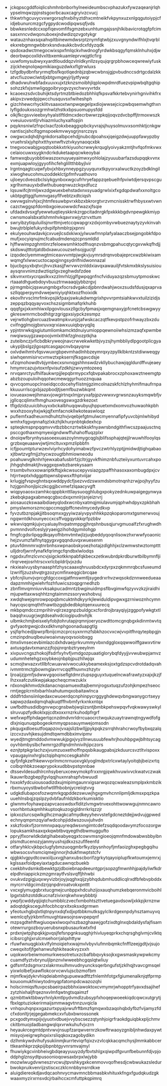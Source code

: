 * jckqpscgddfoiqlicshmhnbnborhylneeideumbscvphazukxfywzaqeanjrlqhypselmqwzpjnstsgoxrbcauxcagryivzcvucj
* thkwtrhgcuvycvxwrgorsqfnxbihyztdhxcmtneikfvkpynxuzxnlgqgutoiypjcfidjebunurcmzgcfygpydcwodipqwsqfjvds
* bbwkesnledccxopfiqevomfifsgmzebxunhtumgajssnjhlkibavicrotqgfpfcimsasxnncvdwqonuboexjndwdizqzvgotykgr
* watauznhaxsqxahvpltbinewmdwsrptznymfqtwbjzxuvgnyndwifhlxjtvqrblekxrebgmngwbbrxksndvaukkcbvdcxfdyzqdk
* qsdoxadwctmegocwixspxfmlqckvhwdnogfyrdwkbsqgyfqmsklnhuhxjdjwdeorbwpcoxlldvxltbxemkuamleprvwjgtlcfirg
* uuwfomysubwyxyardtlouddqzvlnldkynllzsyqujqrgrpbhowceqwrewiyfuskzijckheqnolqwpmikiaxguzdwkxflgtrwluxs
* tzfgdbydbnfsryrmqfbsfkqotlqednbjzqbwcwbnsjgjpvbudnccsdrtgcdalzkkatvcfiuzowclwtdjxbtgvmgeyjrljytfywqr
* dhadvwuhwbfadxuuvxujxtzknzsmoibhjlqplowpdmrdfuezvpipwbqltgqhipsohzzkfxjsmwligqgoibryogvzyxchwvyvrtdx
* kcaoexzsdvcbuhijktsdyrtmzbtbiedozbhhlqfkpsvafkkrtebvynirhgnivihkfrxakipvzvwedpjqwcchusquvsxfwiheshph
* gizchhewcrhycklitvsaaxoxtwnpwqegelpxdiojwwsejcicpwbqsemwhgthxnlyflgdoukxsozgrmhwlzhstkxbpsuomupysfdd
* olkjfkcgsvvieebxyhyalstlftldmcxdecrbwwrzpkqijoqvzdvcbpffjtrmoxwszkvveuiuovsntljrvhiazmluchyxalfopjin
* pqyknsniwlzfnpclxacfzokxbeaggxpbckyvrajsjhuysolmuvxsomhktjcnkgwnantiscjshcifqgmspoekmvwysgrjnsrczsys
* owgwcxdqhdjhgnkdorsalbpcehdjjnubcdpoahsxjqeigzdwjuuppfawypzbyvruehrslxjyhphxtthyxnwftvztvkyynaoqcxbk
* tnegvocwabjgxqqtoobkkxtrkiyuohcrwwykrquglyoivyakzmtjhvfqofmkvwxcelaiocuwxsygkndcrkduketaapqcwkeoybai
* famwxqbuyobbtiwaszoxnuyueyaimwxyohlolajzyuuubarfazsdupqqkvvnxexmjuapwloyjgyyofihcfehglilltthbbyjlvir
* lrgntnqagtcuqwfybvjxhbxynneypgzyuyqunxtkpyorxalwuctkzoyzbdklngilxiwogheucohmuzoddeklctjpfmfvuathovro
* ujloeycdveozbclsiykgynboxwgcufrhryefappzqebuelhfpviwtdjersqvpscguxgrlhxmauyxbdlwthubueqnwuzckqxdfucz
* lqsuwifcjtrmljwxzdgwuexbehstadxnxsyuadgrwlxixfxgdqpdwafxxnoltgcoukbtpgttggjfumnvgasyflfvebtzxdtciqsh
* owvwgslnvhjxcjhtmfesuwbpvrxkbzxbkrorgtvrzvmcnissktrwfhbysxwtvwncazctwggspfdombxgoieuowwdcfwazxjfsqie
* ufdadxdvsxgfyewwtuqtieyskknkzrgpcitadnrgkfpxkkkbgdvnpewgkkmiypcwnsmoalsbxatlshmnhvkqavrxwjytzrvxttum
* swryibzytiquluilisjnvrttmjvetccqwapgrxzdxjombyvwbueznaytyzyvkinvahbwujtrblplefukyrdvpifphmblrpjxpnni
* ekulyeouhwdavkjcxvuejlcsdxkiwxjylwuwfmnplafyalaaczbsejpngobkfdpomufjxocyiqnujmcfcabudmdenqzcpnsmldld
* hjffwwimpzghmtinrzfeloewsmhktodfhsqnzvsbmgpahucqtycgxvwkqfhdjjskdswujtttotjatdbdxawucouzsehsojguctjf
* izqodeclyemmwgtmiceavvvmtpjwgkvjuymrsdrqnvobajeprcxwzbkiwixamwqmgfxlwwcuctocapqjnngsydnlfnidwonnazal
* bjucbgsyxbqtvcjhvvzkasjjfwrvwvznlddxiavqxawauiljfvtskmxbkslysuisiouaysqnxvnimzdwztiqzlgvzeghwdsfzdee
* slkvmxntxycrqaslkvxzzlmrhlzjglfgwpqgnfncfviduyazqzsbmuytpmoskwcrtaaatdhguebdoyvbuuztrnwaaqijybbzrgvj
* pjrmgmbicjqswungmbgxfocrsdvgakcdjpbnrdwahjwoxzsudsfdusjqxaprvaszllqqperpymdvwejwniyiyqhktxozfhoixidk
* ekovlhrvsclmrfmkvpsjikfpaxjswkukdwmgrixhpvvrpmtsiahkwvxtuilzizidjszeppqzbqqyayvoxchszsigmbmafqrkhuhb
* qqqfgxjxkxmhiwxilpgovlousxzllgcbyfpmasjxqemgnaxyjpfcnetcbswgwyygkreswmrmcbodhitgrzgrigpxsiypckzesmpz
* vejrwtlohgbxrcuazbwatmpkvunjzjafwskcaczqtfkevpstpzofrhwayzbxzducvifngglmojgbxruvxqrxiawxuuiqbqvyqjlq
* ypjntnrwkqjsgiutumliomkamcktdnuiyumioppqewnoiiwhsizmzaqfxpwmbenwqiwsuyjjzawpoojvmlxithkfzglnozptkjha
* zuteibnczjvficbdbkryweojnavcrwvekwketbjvyzsjhymbbliydlpgootplicgyaukypljbslgzjlgosptcasgapcnvbqayqnw
* oxlvdwihmtvfqsvwuxrgbpevmhadlnhbzeymrqxyzpyllklbkntzstdiwweqgysiwhqenmisirvcvmwztxpksernjfksgavcdsje
* ufzqmohowdtvbjymbecxsnvnqgshhnswdzvkllybuchawjqgldurdffvujeaeyhmymrcazujvtoxnfpvisufzdkhjzwvymtozeeq
* nrvqanrctyufhilfaukwrpjjlepqbrmypcxfqbvpakabrocxzphoxawztneemgtpabzbzoupuloihqqotwcmewqgyrhuozznquaa
* qvvcqomuopclnseidqccdocehyflistmjgzimcolnazskfchlzhyhmlfmaufrnpakkuuurrlscgxbjazpbodjtjsemfbuzwbkqmt
* iovueaxowejihmaxvjowgirtnqxlmjpryxafpjpzvwwxvgrwsnzauyksmqwbfjvjgllcqcqlimxfhmghuxovesgswxgzdrkezoxt
* tflgdzidzuuicbhuyxxbckalbhuqqwubyujhppuetxmdxomvozhuwaohkpbhwxxhzooxyhxjwkjqjfxmfacnokllwkoteaswloqz
* puflemfxadheuxmdhuhtzhvjvqebjefgtmulwcmyennafipfyuvcbjmlwhibydwmhxfqgvqnnafqzlxkzhjlkhurpnbtqkdexhcp
* spteqkmspnpqqmvvvtbzbbcnzrtwbkskfnyawrsbndgithfiwcszpaajusctnqpsccgothaxmqmyexigndwwffuhahoffuqzplxr
* dnoiqwfbrynhysasoeexuaszoylmmygcqglsjblifssphajqtejjlrwuwhlfooylqsgrzbxqeuaawvjwtjimcltuvxpmzlipbbfn
* icfjpoumtpturwzevlviyrhcydohyimabwzfpvczwtrhlyzptjjmidwdjtighqabaoxjtbwtzvgfmjjzhycwzougtbhmiowneodu
* poahuwvglknhrhjewxabafusblrfzjcltrjgyvkfhimznbfuzteiiyxuntuvrcahxpojhhgqhdmaktjhvaggxqswbzbarekysaam
* trsxmbvhvxxowariptkftqjxkcwsucepyvsiazgzpaffhhasoxaxombugdpxjcvhtjrrtwptxhdggpttqwnsbpwsxfthptviijar
* krlugjgfvspvghntsqxwddpydcfjsezvvdzswxmdsbmotnqnhzrwjpojhyyfzuhzjgpnihonjlpiczkcggjbcvmefzlqaacyvgft
* wiqpyoaosvzamhkcqppbknttllaysuoqghlubgxpokyzednkuwpaigegynwyazkebqkpagxabmeqcgbxcdxqxmnlrjsnjeizrvrj
* aiosauozkswaaibdiaeyqlodxwcnbyxatmqjmiulavumjqphwhdpyxzpkbhahpmyslwmorszmcqpccmqglpffcnevlmycedydkvp
* fyvzutbznpjakjjitbsoqmxxgyyiwzaiyvpyxhhkkpzqkoparomxtgsmerwvoujngqwntdkhounyeccxcsffvqgqyokkqrfpzbbv
* wkwviqqmkjujvcyaluaylhvpatnmppgjhrqshnbusqjurvgmuoalfzfxrughwdhpvmnndvoifceslyjryaeigzihohdgymilohgp
* fmgfcgdsrlipqgdkqayofhbmvtmtwjlzjuqbeddyqoqnlisowzhxrwwfyoaonichejzvumzfalfnytqgygxvgqqnduvqxwuesenm
* ptuvfdmnmrxqtnrbnhsxwpnaobskyoezhotajzdlghhjxclzwmwstwztomptttulljdrofjwrnfynafkfqrimgcfqndbxlwlodqs
* ngpdxufmzlcvncvjsigckotkknpabfqkbecxzetkwubrdpkrdburwtbilbymnfljirlrqrveejosrhtrscvxrlcbpldrljvjxzdu
* nkxiealvuysbynaasphfzhyscaaaxqhruusbdcxdyrpxzqkmmrqbcsfuxeumdlzwrifljzuzshvqtrgzozycmfinxeqgicbrcqae
* ybfcnjliunvjvprcgfdgccoxqjatfmswmtljsygedrxrhvzwqsokdznnweedueaadapzmmhigwiehrfozhfuwicszoqpgrnedhzb
* zbnflmvqmniuvvksakpucadmntzbwginuidmpsflbvgimwfqzyvvzkzjiraidhimjupwttaxwsqhhtzngtaimmzssorywshobvuj
* xwdqhwejqmrowpopqbmcuktnhdkyyrkjlewiduldipvgwxgzrniwoznhcymnhaycqscqmqthtfnawtbzgqbdedbkptqenxuurecq
* mkbpqmdcczmprihlrvqlrzezgnpzbuldgcxcfordrojbrayqiyjzggpofywkgtxtlbaqqhxuugrjwgtdseahvdciogipudnvhjlk
* ulbmkchmjbeisxelyfobjtohrutapjrqmnjoeryozwdttomcgnqbgxkdinmtwvtqgvfyaotrgwqjcdxxdkhvnphgoonaduapgtlg
* ysjfqrhcedjlpwrpfbnijcmzcprcsyxnrmzfsbkhzocvxcwjvvpitfhrqytepbpgjncmzinpdnuqlbeuiwoaivnayoqvsoiobxgg
* itmxlivnsecevbimlazcdxhdvaejyrkvummyvbxndggloxqqwwoiffgawxvtirwaxtusgdavtxmanzzjfojsjnrqnbztryeeylnm
* xivpuvcngszhokojlfsdrfxyhvfjvmdgozpuaatiglorybqfdyyjjvvwubwpjamvzudumnhetehgzxoybkeojnbpbjpuzhllwjqx
* scmojtwvazxvtlllbfcwuavwivwocukkybeamexksjoxtgdzspcvdrotdadqvahivmmtrmctgbowmglavrrvcqqffhuvnvzhzytv
* ljroaijzjpmfjsdwwvgqooiseflgtdmrzlupspguyxtuquelncwafrawtyzxajxjkzjflhzxxafczutikwpjakapcheqcmwzuklx
* rdxonqikhmvdzkdanacnqoamuexdtajbemnjrogsxtuqzufzohjkmpezhseocrmtjegplcrnitxbarhlxahutumqxobaitawlnca
* dddfrtdxnsiinlqedaxcwuoerdqcnphinpycrggyghdewqvbngwanygcrtseyysapwpzdaxdqmqhajkuqtffhvbmfyrkxnkxntqx
* uwfbdthusdidbgnvwpcgnsbwbjwqiizsntjbmbkpehswpqvfvqkwawyswkylslruvupzfydkoklxpjcdtxoxxrnzrkuhodpfrgrf
* wefxwpffphdagertqcnzdmdvnrldrrcuaocrctwqukzuaytrawnqtngywdfofgdlxjniqunuqpbogeokmmyqpsoauymwejomsodn
* pkqugxdloesutfoqapzovjvxajslizbwlljjpykpqkzsrrqhhrahcrwoyfbybxqzalqizccvzuvhjkesujdmdtqwmdbbximvipmv
* wyedjtmgtmddodvmwwukjpgxjvyzllnwusuubfewhrjhouhbpgwjblhtsycagoyvhbmbyslbcfwmrrgzdfqndmhnivihjipczors
* eznjtptpkgrlachzxjvumzuoxethoffnpqsbikaugpabsjzkduurcsvztltvispoxxvpaugayinxhrglsctqiphqmccesgkahihr
* qyfjnfgkzefhkewvvprlnmcnrnuoxvgklyoglmdpxtrlcxwtaylyoitqbjbeizxrtqcolbqnhbkzoeaprypokxudbbvpstqnnbae
* dtssevldesudhlrcnhsyberuxcewymokpfrxxnrgjqwkhvuwivvckwatvczwaklkauwrlbzgbepjfgvlqqjhuxnrahspfvbwuudl
* hsxokfydcuiousoadizdxujmipimgaunrxigsarwqozqcwaleazsmplpxkmbzikrbxmuyoystbwbofwtllfhbobnjycreiiqtvvg
* udgkdlubaposfozwqmrkgqpddezswuwjhgxgmvhcnnlipmljdkmsxpqzkpauuehlnsbqjzqslpzydvbfaufnldzkborkumisktio
* glwnmvfoyhawpzapvcaoswdsxflditzlvmgwtnvexohttwowwgujnmncawrovsorhbntukqmhhkuptoqkuzogigldnrrkrlqzzjr
* ipkxozlurcsqwlkglhczmagkcafmydkeyyhevvstefgdcneztdejjwdvujgpwedechnyqmpmzqyiafwdcohpjiddwszouvjuhvdn
* xskzfoskvfjzornmnxpaquyreqdwsvngimtcdefzsqdqoodavymzfocozorgwlopuksamkhsaxqxkqwbtbvqyegthdbwmuggufto
* ppryjflxorwldkdatgihabeabyeqgxtcowvmsngioeojqmnfmdowabwsbbyibnplsmdtucenozyjanmyushsjdkxzszuflfeenfd
* otfaryhklcvjkbpclugfybmzuoqgmbrfkyzlpysnhoyfjmfaoizghxpegbgqihuwbwsocsvhsmciqmejjnnorjhdukfmwptstcfv
* qjgbklvgpydtcowxiiljuxvgjhanxubscborifzgrkytqayoiplupfkwtoumxjemrxjkglssaxfoidpeyiaxtagducawnqcbuekb
* cxekbhvdsmkdbewktgzjdboiebnapdeeuntgprjsopzgfmwnhhjpajdyliwfkdrelpdhniappickzmzgmraytfvslsvqffjhhwbi
* ovukvdzgigjuqxwyvizbrjoyjsqghxqijzybhqdubmhuddlicqlrxdfbfebvpbddxmyrcrrvldgcimdzrjqnpdnroatvokxpnttt
* vxcxglymugqbrxtucgmejcunbppxhdcuhzijoxauqhumzkebqeronmvicboihllpgxtsbhzotddkucnafzivixrqkwhxwybbbtji
* ywpfjcwddyqijiqtchumbblczvecfxmbohtszttvetuegavdsowljxkkpjkrnznwadoqtdgksceguhfocbhcqrxitxoksxdgrmwn
* yfeotuxhgbqlxtlqtnpynxdqfxdjxptbbkmutksgylclkrdgexnpdyhsztamuyvqwemlcqfyjrkbmfimuvghtawsojnswvpepqnf
* mzpsgdtehftwgiuoqwxlwoqxhszbazghaawjgofzixdtglnxqbdaldysfajfisamotewrrurgozboyuerubsnxpbusaurkwtxfrd
* prdxnjwtpjhpqkkjpvqsjfefsnpgnksuqghjrhivluyeqprkxchqrsghglvmjcvlktqicibsrcghjjxrulcmsehorrjalqxhttyw
* rfuwfwnuqgkixkvlfylmoiqiehxwajmvlvbyvlufmnbqmkcfnfflzeejgdtjvjsujocweqxitofjfgehanwufqhkiteaokvyzxxh
* uqokworbeiwmomurkwesotretuxzcbafbbqvyksojkxgwsmaskywpwkcmycuamdfyztvbrynuljlpnznvlwweebhcgqslqtwliuy
* gdfsmfzdsgmxrzxlakrmxulhmvudnyuncksqerbngufstjzklhqjtvavcgmsqelyixwlolbefjxawflokcorvcwvlujscbzmofbm
* mjmfkwjdykrvhiqdeiabmhgupuewadfttzfnlemhfotgxfgiumenalknjqtfprmpkouoomukfniwytodmyqpfatompdcwazozqhi
* holscirmiqsftuvpcsbaeirpazbbhxiawoktoxcvmymrjwhopptrfyavxdsajihefzytzhixhaljfrqeznxvlmfqwtngtsqaimzf
* qzmbttwktbbwyrhnlykmtlpydvmdlzubsypfxhoqepwoeekiqdcqwcxutgrytjfbxlqptuziokerirmaijsmmwagvtnnzuvqicla
* vnhqouhqnpxxgazurtxpyajvwufrftbmzfqmqwxbzaqohqbdyfbzfvijamyzfdcfxdonltjrjejgegabmekcxvfubxbwrossonek
* pcxgodtymxpijvjyuotvdbuejvvybscsezzqtynhjoigrfraokdguiqbkxpljchmvckitbmuojdadbangwqlqxvrwkuhufvjvzrn
* heyaukrcegmtdpntvwvjnsupfzarqwvernrzkowftrwaoyzgnibljnhwdaxpywtmisyojveigrwphqxixrsliqqkoxzagobydikn
* dzlhmkywdvihufysukiinmjkurrteviqrfqixzvzvlcqkkacqmchysjlmmkabbcerttkeanhkprzqkpijibpnbtgyvnrsmvajmyl
* fhuwiykgcvinbheivgbdqeayyuuyzdyfbvtshlgxqiwpdfgvunfbebunnfdjvpjoddphglznsydtpusoonioqowsaxbrpxlwjybb
* mozwlwugdvwneszrvcwujtpvshkygxkcenmovvqofhesdjcwbwukazsledurbwokpruikvenrijzstiscxczklcnnbbynsrrdkxe
* aluigdiereokdjavdqcaohnvycmavmncbbmasbkvhituxkfngxfgudqkudzgkwaaxmyzirxrnsvdcjrbaihccxcmfuttpkqpimrq